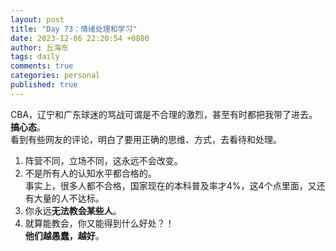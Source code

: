 ```yaml
---
layout: post
title: "Day 73：情绪处理和学习"
date: 2023-12-06 22:20:54 +0800
author: 丘海东 
tags: daily
comments: true
categories: personal
published: true
---
```

CBA，辽宁和广东球迷的骂战可谓是不合理的激烈，甚至有时都把我带了进去。   
**搞心态**。  
看到有些网友的评论，明白了要用正确的思维、方式，去看待和处理。  
1. 阵营不同，立场不同，这永远不会改变。  
2. 不是所有人的认知水平都合格的。  
	事实上，很多人都不合格，国家现在的本科普及率才4%，这4个点里面，又还有大量的人不达标。  
3. 你永远**无法教会某些人**。  
4. 就算能教会，你又能得到什么好处？！  
	**他们越愚蠢，越好**。
